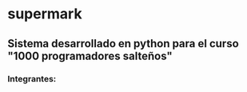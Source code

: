 # supermark

## Sistema desarrollado en python para el curso "1000 programadores salteños"

### Integrantes: 

